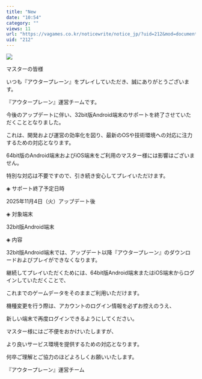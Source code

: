 ```yaml
---
title: "New																【お知らせ】32bit版Android端末のサポート終了について"
date: "10:54"
category: ""
views: 11
url: "https://vagames.co.kr/noticewrite/notice_jp/?uid=212&mod=document"
uid: "212"
---
```


![](/images/news/live/jp/212-e560d30d.png)

マスターの皆様

  

いつも『アウタープレーン』をプレイしていただき、誠にありがとうございます。

『アウタープレーン』運営チームです。

  

今後のアップデートに伴い、32bit版Android端末のサポートを終了させていただくこととなりました。

これは、開発および運営の効率化を図り、最新のOSや技術環境への対応に注力するための対応となります。

  

64bit版のAndroid端末およびiOS端末をご利用のマスター様には影響はございません。

特別な対応は不要ですので、引き続き安心してプレイいただけます。

  

◈ サポート終了予定日時

  

2025年11月4日（火）アップデート後

  

◈ 対象端末

  

32bit版Android端末

  

◈ 内容

  

32bit版Android端末では、アップデート以降『アウタープレーン』のダウンロードおよびプレイができなくなります。

継続してプレイいただくためには、64bit版Android端末またはiOS端末からログインしていただくことで、

これまでのゲームデータをそのままご利用いただけます。

  

機種変更を行う際は、アカウントのログイン情報を必ずお控えのうえ、

新しい端末で再度ログインできるようにしてください。

  

マスター様にはご不便をおかけいたしますが、

より良いサービス環境を提供するための対応となります。

何卒ご理解とご協力のほどよろしくお願いいたします。

『アウタープレーン』運営チーム